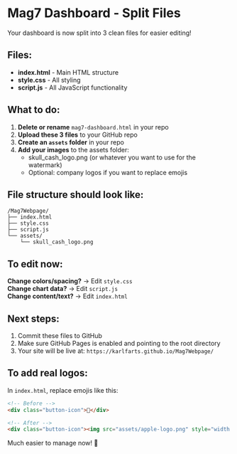 # Mag7 Dashboard - Split Files

Your dashboard is now split into 3 clean files for easier editing!

## Files:
- **index.html** - Main HTML structure
- **style.css** - All styling
- **script.js** - All JavaScript functionality

## What to do:

1. **Delete or rename** `mag7-dashboard.html` in your repo
2. **Upload these 3 files** to your GitHub repo
3. **Create an `assets` folder** in your repo
4. **Add your images** to the assets folder:
   - skull_cash_logo.png (or whatever you want to use for the watermark)
   - Optional: company logos if you want to replace emojis

## File structure should look like:
```
/Mag7Webpage/
├── index.html
├── style.css
├── script.js
└── assets/
    └── skull_cash_logo.png
```

## To edit now:

**Change colors/spacing?** → Edit `style.css`  
**Change chart data?** → Edit `script.js`  
**Change content/text?** → Edit `index.html`

## Next steps:

1. Commit these files to GitHub
2. Make sure GitHub Pages is enabled and pointing to the root directory
3. Your site will be live at: `https://karlfarts.github.io/Mag7Webpage/`

## To add real logos:

In `index.html`, replace emojis like this:
```html
<!-- Before -->
<div class="button-icon">🍎</div>

<!-- After -->
<div class="button-icon"><img src="assets/apple-logo.png" style="width: 20px;"></div>
```

Much easier to manage now! 🚀
